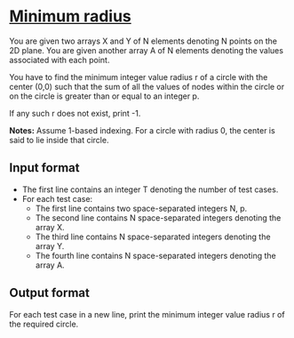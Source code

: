 # [Minimum radius][link]

You are given two arrays X and Y of N elements denoting N points on the 2D plane. You are given another array A of N elements denoting the values associated with each point.

You have to find the minimum integer value radius r of a circle with the center (0,0) such that the sum of all the values of nodes within the circle or on the circle is greater than or equal to an integer p.

If any such r does not exist, print -1.

**Notes:** Assume 1-based indexing. For a circle with radius 0, the center is said to lie inside that circle.

## Input format

- The first line contains an integer T denoting the number of test cases.
- For each test case:
  - The first line contains two space-separated integers N, p.
  - The second line contains N space-separated integers denoting the array X.
  - The third line contains N space-separated integers denoting the array Y.
  - The fourth line contains N space-separated integers denoting the array A.

## Output format

For each test case in a new line, print the minimum integer value radius r of the required circle.

[link]: https://www.hackerearth.com/practice/algorithms/searching/binary-search/practice-problems/algorithm/minimum-radius-2-29df5cb3/
